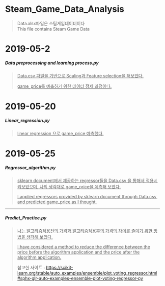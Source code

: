 # Steam_Game_Data_Analysis

<blockquote>
Data.xlsx파일은 스팀게임데이터이다
</br>
This file contains Steam Game Data
</blockquote>
<h1>2019-05-2</h1>

<b><h5>Data preprocessing and learning process.py</h5></b>

 
<blockquote>
<ins>Data.csv 파일을 기반으로 Scaling과 Feature selection을 해보았다.</ins>

<ins>game_price를 예측하기 위한 데이터 정제 과정이다.</ins>
</blockquote>
<h1>2019-05-20</h1>

<b><h5>Linear_regression.py</h5></b>

<blockquote>
<ins>linear regression 으로 game_price 예측했다.</ins>
</blockquote>
<h1>2019-05-25</h1>

<b><h5>Regressor_algorithm.py</h5></b>

<blockquote>
<ins>sklearn document에서 제공하는 regressor들을 Data.csv 을 통해서 적용시켜보았으며, 나의 생각대로 game_price을 예측해 보았다.</ins>

<ins>I applied regressors provided by sklearn document through Data.csv, and predicted game_price as I thought.</ins>
</blockquote>
<hr>

<b><h5>Predict_Practice.py</h5></b>

<blockquote>
<ins>나는 알고리즘적용전의 가격과 알고리즘적용후의 가격의 차이를 줄이기 위한 방법을 생각해 보았다.</ins>

<ins>I have considered a method to reduce the difference between the price before the algorithm application and the price after the algorithm application.</ins>

참고한 사이트 : https://scikit-learn.org/stable/auto_examples/ensemble/plot_voting_regressor.html#sphx-glr-auto-examples-ensemble-plot-voting-regressor-py
</blockquote>
